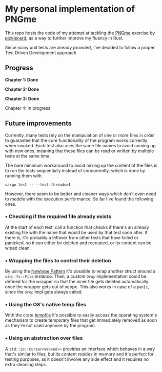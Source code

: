 # My personal implementation of PNGme

This repo hosts the code of my attempt at tackling the [PNGme](https://picklenerd.github.io/pngme_book/) exercise by [picklenerd](https://twitter.com/picklenrd), as a way to further improve my fluency in Rust.

Since many unit tests are already provided, I've decided to follow a proper Test Driven Development approach.

## Progress

**Chapter 1: Done**

**Chapter 2: Done**

**Chapter 3: Done**

Chapter 4: In progress

## Future improvements

Currently, many tests rely on the manipulation of one or more files in order to guarantee that the core functionality of the program works correctly when invoked. Each test also uses the same file names to avoid coming up with new ones, meaning that these files can be read or written by multiple tests at the same time.

The bare minimum workaround to avoid mixing up the content of the files is to run the tests sequentially instead of concurrently, which is done by running them with

```
cargo test -- --test-threads=1
```

However, there seem to be better and cleaner ways which don't even need to meddle with the execution performance. So far I've found the following ones.

### • Checking if the required file already exists

At the start of each test, call a function that checks if there's an already existing file with the name that would be used by that test soon after. If there is, it's probably a leftover from other tests that have failed or panicked, so it can either be deleted and recreated, or its content can be wiped clean.

### • Wrapping the files to control their deletion

By using the [Newtype Pattern](https://doc.rust-lang.org/book/ch19-04-advanced-types.html#using-the-newtype-pattern-for-type-safety-and-abstraction) it's possible to wrap another struct around a `std::fs::File` instance. Then, a custom `Drop` implementation could be defined for the wrapper so that the inner file gets deleted automatically once the wrapper gets out of scope. This also works in case of a `panic`, since the `Drop` impl gets always called.

### • Using the OS's native temp files

With the crate [tempfile](https://docs.rs/tempfile/latest/tempfile/index.html) it's possible to easily access the operating system's mechanism to create temporary files that get immediately removed as soon as they're not used anymore by the program.

### • Using an abstraction over files

A `std::io::Cursor<Vec<u8>>` provides an interface which behaves in a way that's similar to files, but its content resides in memory and it's perfect for testing purposes, as it doesn't involve any side effect and it requires no extra cleaning steps.
